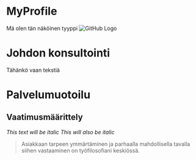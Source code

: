 # MyProfile
Mä olen tän näköinen tyyppi
![GitHub Logo](/images/logo.png)
# Johdon konsultointi
Tähänkö vaan tekstiä
# Palvelumuotoilu
## Vaatimusmäärittely
*This text will be italic*
_This will also be italic_
> Asiakkaan tarpeen ymmärtäminen ja 
> parhaalla mahdollisella tavalla siihen vastaaminen on
> työfilosofiani keskiössä.
